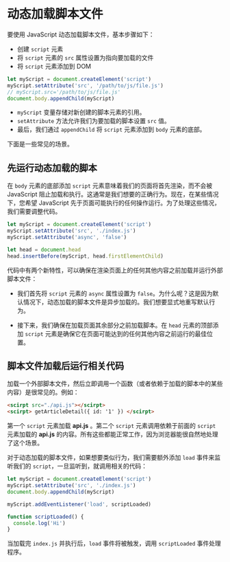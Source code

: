 # 动态加载脚本文件

要使用 JavaScript 动态加载脚本文件，基本步骤如下：

- 创建 `script` 元素
- 将 `script` 元素的 `src` 属性设置为指向要加载的文件
- 将 `script` 元素添加到 DOM

```js
let myScript = document.createElement('script')
myScript.setAttribute('src', '/path/to/js/file.js')
// myScript.src='/path/to/js/file.js'
document.body.appendChild(myScript)
```

- `myScript` 变量存储对新创建的脚本元素的引用。
- `setAttribute` 方法允许我们为要加载的脚本设置 `src` 值。
- 最后，我们通过 `appendChild` 将 `script` 元素添加到 `body` 元素的底部。

下面是一些常见的场景。

## 先运行动态加载的脚本

在 `body` 元素的底部添加 `script` 元素意味着我们的页面将首先渲染，而不会被 JavaScript 阻止加载和执行。这通常是我们想要的正确行为。现在，在某些情况下，您希望 JavaScript 先于页面可能执行的任何操作运行。为了处理这些情况，我们需要调整代码。

```js
let myScript = document.createElement('script')
myScript.setAttribute('src', './index.js')
myScript.setAttribute('async', 'false')

let head = document.head
head.insertBefore(myScript, head.firstElementChild)
```

代码中有两个新特性，可以确保在渲染页面上的任何其他内容之前加载并运行外部脚本文件：

- 我们首先将 `script` 元素的 `async` 属性设置为 `false`。为什么呢？这是因为默认情况下，动态加载的脚本文件是异步加载的。我们想要显式地重写默认行为。

- 接下来，我们确保在加载页面其余部分之前加载脚本。在 `head` 元素的顶部添加 `script` 元素是确保它在页面可能达到的任何其他内容之前运行的最佳位置。

## 脚本文件加载后运行相关代码

加载一个外部脚本文件，然后立即调用一个函数（或者依赖于加载的脚本中的某些内容）是很常见的。例如：

```html
<scirpt src="./api.js"></scirpt>
<scirpt> getArticleDetail({ id: '1' }) </scirpt>
```

第一个 `script` 元素加载 **api.js** 。第二个 `script` 元素调用依赖于前面的 `script` 元素加载的 **api.js** 的内容。所有这些都能正常工作，因为浏览器能很自然地处理了这个场景。

对于动态加载的脚本文件，如果想要类似行为，我们需要额外添加 `load` 事件来监听我们的 `script`，一旦监听到，就调用相关的代码：

```js
let myScript = document.createElement('script')
myScript.setAttribute('src', './index.js')
document.body.appendChild(myScript)

myScript.addEventListener('load', scriptLoaded)

function scriptLoaded() {
  console.log('Hi')
}
```

当加载完 `index.js` 并执行后，`load` 事件将被触发，调用 `scriptLoaded` 事件处理程序。

